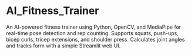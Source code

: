 # AI_Fitness_Trainer
An AI-powered fitness trainer using Python, OpenCV, and MediaPipe for real-time pose detection and rep counting. Supports squats, push-ups, bicep curls, tricep extensions, and shoulder press. Calculates joint angles and tracks form with a simple Streamlit web UI.
